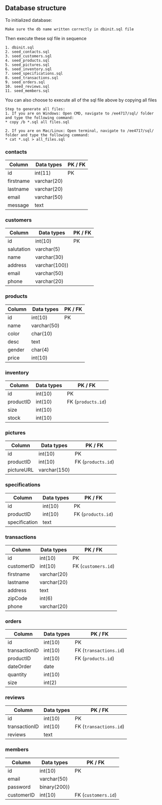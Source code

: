 ## Database structure

To initialized database:
```
Make sure the db name written correctly in dbinit.sql file
```

Then execute these sql file in sequence
```
1. dbinit.sql
2. seed_contacts.sql
3. seed_customers.sql
4. seed_products.sql
5. seed_pictures.sql
6. seed_inventory.sql
7. seed_specifications.sql
8. seed_transactions.sql
9. seed_orders.sql
10. seed_reviews.sql
11. seed_members.sql
```
You can also choose to execute all of the sql file above by copying all files
```
Step to generate all files:
1. If you are on Windows: Open CMD, navigate to /ee4717/sql/ folder and type the following command:
* copy /b *.sql all files.sql

2. If you are on Mac/Linux: Open terminal, navigate to /ee4717/sql/ folder and type the following command:
* cat *.sql > all_files.sql
```

### contacts
| Column | Data types | PK / FK |
| ------ | ---------- | ------- |
| id | int(11) | PK |
| firstname | varchar(20) |  |
| lastname | varchar(20) |  |
| email | varchar(50) | |
| message | text | |

### customers
| Column | Data types | PK / FK |
| ------ | ---------- | ------- |
| id | int(10) | PK |
| salutation | varchar(5) | |
| name | varchar(30) | |
| address | varchar(100)) | |
| email | varchar(50) | |
| phone | varchar(20) | |

### products
| Column | Data types | PK / FK |
| ------ | ---------- | ------- |
| id | int(10) | PK |
| name | varchar(50) | |
| color | char(10) | |
| desc | text | |
| gender | char(4) | |
| price | int(10) | |

### inventory
| Column | Data types | PK / FK |
| ------ | ---------- | ------- |
| id | int(10) | PK |
| productID | int(10) | FK (`products.id`) |
| size | int(10) | |
| stock | int(10) | |

### pictures
| Column | Data types | PK / FK |
| ------ | ---------- | ------- |
| id | int(10) | PK |
| productID | int(10) | FK (`products.id`) |
| pictureURL | varchar(150) | |

### specifications
| Column | Data types | PK / FK |
| ------ | ---------- | ------- |
| id | int(10) | PK |
| productID | int(10) | FK (`products.id`) |
| specification | text | |

### transactions
| Column | Data types | PK / FK |
| ------ | ---------- | ------- |
| id | int(10) | PK |
| customerID | int(10) | FK (`customers.id`) |
| firstname | varchar(20) | |
| lastname | varchar(20) | |
| address | text | |
| zipCode | int(6) | |
| phone | varchar(20) | |

### orders
| Column | Data types | PK / FK |
| ------ | ---------- | ------- |
| id | int(10) | PK |
| transactionID | int(10) | FK (`transactions.id`) |
| productID | int(10) | FK (`products.id`) |
| dateOrder | date | |
| quantity | int(10) | |
| size | int(2) | |

### reviews
| Column | Data types | PK / FK |
| ------ | ---------- | ------- |
| id | int(10) | PK |
| transactionID | int(10) | FK (`transactions.id`) |
| reviews | text | |

### members
| Column | Data types | PK / FK |
| ------ | ---------- | ------- |
| id | int(10) | PK |
| email | varchar(50) | |
| password | binary(200)) | |
| customerID | int(10) | FK (`customers.id`) |
